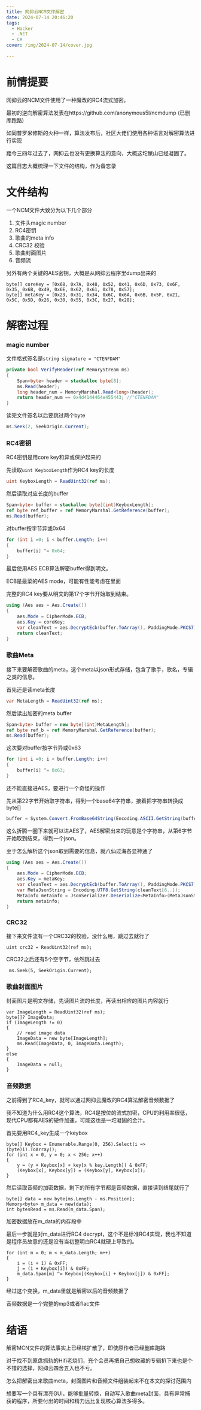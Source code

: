 ```yaml
---
title: 网抑云NCM文件解密
date: 2024-07-14 20:46:20
tags: 
  - Hacker
  - .NET
  - C#
cover: /img/2024-07-14/cover.jpg
 
---
```


# 前情提要
网抑云的NCM文件使用了一种魔改的RC4流式加密。

最初的逆向解密算法发表在https://github.com/anonymous5l/ncmdump (已删库跑路)

如同普罗米修斯的火种一样，算法发布后，社区大佬们使用各种语言对解密算法进行实现

距今三四年过去了，网抑云也没有更换算法的意向，大概这坨屎山已经凝固了。

这篇日志大概梳理一下文件的结构，作为备忘录

# 文件结构

一个NCM文件大致分为以下几个部分

1. 文件头magic number 
2. RC4密钥
3. 歌曲的meta info
4. CRC32 校验
5. 歌曲封面图片
6. 音频流

另外有两个关键的AES密钥，大概是从网抑云程序里dump出来的
```
byte[] coreKey = [0x68, 0x7A, 0x48, 0x52, 0x41, 0x6D, 0x73, 0x6F, 0x35, 0x6B, 0x49, 0x6E, 0x62, 0x61, 0x78, 0x57];
byte[] metaKey = [0x23, 0x31, 0x34, 0x6C, 0x6A, 0x6B, 0x5F, 0x21, 0x5C, 0x5D, 0x26, 0x30, 0x55, 0x3C, 0x27, 0x28];
```


# 解密过程

### magic number

文件格式签名是`string signature = "CTENFDAM"` 

``` cs
private bool VerifyHeader(ref MemoryStream ms)
{
    Span<byte> header = stackalloc byte[8];
    ms.Read(header);
    long header_num = MemoryMarshal.Read<long>(header);
    return header_num == 0x4d4144464e455443; //"CTENFDAM"
}
```

读完文件签名以后要跳过两个byte

``` cs
ms.Seek(2, SeekOrigin.Current);
```

### RC4密钥

RC4密钥是用core key和异或保护起来的

先读取`uint KeyboxLength`作为RC4 key的长度

``` cs
uint KeyboxLength = ReadUint32(ref ms);
```

然后读取对应长度的buffer
``` cs
Span<byte> buffer = stackalloc byte[(int)KeyboxLength];
ref byte ref_buffer = ref MemoryMarshal.GetReference(buffer);
ms.Read(buffer);
```

对buffer按字节异或0x64
``` cs
for (int i =0; i < buffer.Length; i++)
{
    buffer[i] ^= 0x64;
}
```

最后使用AES ECB算法解密buffer得到明文。

ECB是最菜的AES mode，可能有性能考虑在里面

完整的RC4 key要从明文的第17个字节开始取到结束。
``` cs
using (Aes aes = Aes.Create())
{
    aes.Mode = CipherMode.ECB;
    aes.Key = coreKey;
    var cleanText = aes.DecryptEcb(buffer.ToArray(), PaddingMode.PKCS7).ToArray()[17..];
    return cleanText;
}
```


### 歌曲Meta

接下来要解密歌曲的meta，这个meta以json形式存储，包含了歌手，歌名，专辑之类的信息。

首先还是读meta长度

``` cs
var MetaLength = ReadUint32(ref ms);
```

然后读出加密的meta buffer
``` cs
Span<byte> buffer = new byte[(int)MetaLength];
ref byte ref_b = ref MemoryMarshal.GetReference(buffer);
ms.Read(buffer);
```

这次要对buffer按字节异或0x63

``` cs 
for (int i =0; i < buffer.Length; i++)
{
    buffer[i] ^= 0x63;
}
```

还不能直接进AES，要进行一个奇怪的操作

先从第22字节开始取字符串，得到一个base64字符串，接着把字符串转换成byte[]

``` cs
buffer = System.Convert.FromBase64String(Encoding.ASCII.GetString(buffer.ToArray()[22..]));
```

这么折腾一圈下来就可以进AES了，AES解密出来的玩意是个字符串，从第6字节开始取到结束，得到一个json。

至于怎么解析这个json取到需要的信息，就八仙过海各显神通了

``` cs
using (Aes aes = Aes.Create())
{
    aes.Mode = CipherMode.ECB;
    aes.Key = metaKey;
    var cleanText = aes.DecryptEcb(buffer.ToArray(), PaddingMode.PKCS7);
    var MetaJsonString = Encoding.UTF8.GetString(cleanText[6..]);
    MetaInfo metainfo = JsonSerializer.Deserialize<MetaInfo>(MetaJsonString);
    return metainfo;
}
```

### CRC32

接下来文件流有一个CRC32的校验，没什么用，跳过去就行了
```
uint crc32 = ReadUint32(ref ms);
```

CRC32之后还有5个空字节，依然跳过去
```
 ms.Seek(5, SeekOrigin.Current);
```

### 歌曲封面图片

封面图片是明文存储，先读图片流的长度，再读出相应的图片内容就行
```
var ImageLength = ReadUint32(ref ms);
byte[]? ImageData;
if (ImageLength != 0)
{
    // read image data
    ImageData = new byte[ImageLength];
    ms.Read(ImageData, 0, ImageData.Length);
}
else
{
    ImageData = null;
}
```

### 音频数据

之前得到了RC4_key，就可以通过网抑云魔改的RC4算法解密音频数据了

我不知道为什么用RC4这个算法，RC4是按位的流式加密，CPU的利用率很低，现代CPU都有AES的硬件加速，可能这也是一坨凝固的金汁。

首先要用RC4_key生成一个keybox

```
byte[] Keybox = Enumerable.Range(0, 256).Select(i => (byte)i).ToArray();
for (int x = 0, y = 0; x < 256; x++)
{
    y = (y + Keybox[x] + key[x % key.Length]) & 0xFF;
    (Keybox[x], Keybox[y]) = (Keybox[y], Keybox[x]);
}
```

然后读取音频的加密数据，剩下的所有字节都是音频数据，直接读到结尾就行了
```
byte[] data = new byte[ms.Length - ms.Position];
Memory<byte> m_data = new(data);
int bytesRead = ms.Read(m_data.Span);
```

加密数据放在m_data的内存段中

最后一步就是对m_data进行RC4 decrypt，这个不是标准RC4实现，我也不知道是程序员故意的还是没有当初整明白RC4就硬上导致的。
```
for (int m = 0; m < m_data.Length; m++)
{
    i = (i + 1) & 0xFF;
    j = (i + Keybox[i]) & 0xFF;
    m_data.Span[m] ^= Keybox[(Keybox[i] + Keybox[j]) & 0xFF];
}
```

经过这个变换，m_data里就是解密以后的音频数据了

音频数据是一个完整的mp3或者flac文件

# 结语

解密MCN文件的算法事实上已经核扩散了，即使原作者已经删库跑路

对于找不到原盘抓轨的Hifi老烧们，充个会员再把自己想收藏的专辑扒下来也是个不错的选择，网抑云四舍五入也不亏。

怎么把解密出来歌曲meta，封面图片和音频文件组装起来不在本文的探讨范围内

想要写一个具有漂亮GUI，能够批量转换，自动写入歌曲meta封面，具有异常捕获的程序，所要付出的时间和精力远比复现核心算法多得多。
















